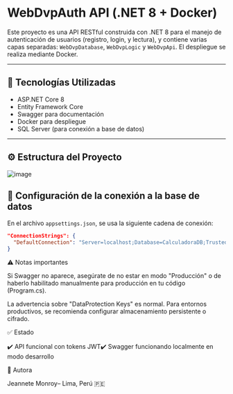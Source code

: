 # WebDvpAuth API (.NET 8 + Docker)

Este proyecto es una API RESTful construida con .NET 8 para el manejo de autenticación de usuarios (registro, login, y lectura), y contiene varias capas separadas: `WebDvpDatabase`, `WebDvpLogic` y `WebDvpApi`. El despliegue se realiza mediante Docker.

---

## 🚀 Tecnologías Utilizadas

- ASP.NET Core 8
- Entity Framework Core
- Swagger para documentación
- Docker para despliegue
- SQL Server (para conexión a base de datos)

---

## ⚙️ Estructura del Proyecto

![image](https://github.com/user-attachments/assets/11eee772-323e-4e4c-9eb8-ca81cd849198)



## 🔗 Configuración de la conexión a la base de datos

En el archivo `appsettings.json`, se usa la siguiente cadena de conexión:

```json
"ConnectionStrings": {
  "DefaultConnection": "Server=localhost;Database=CalculadoraDB;Trusted_Connection=True;TrustServerCertificate=True;"
}
```

⚠️ Notas importantes

Si Swagger no aparece, asegúrate de no estar en modo "Producción" o de haberlo habilitado manualmente para producción en tu código (Program.cs).

La advertencia sobre "DataProtection Keys" es normal. Para entornos productivos, se recomienda configurar almacenamiento persistente o cifrado.

✅ Estado

✔️ API funcional con tokens JWT✔️ Swagger funcionando localmente en modo desarrollo


📌 Autora

Jeannete Monroy– Lima, Perú 🇵🇪
